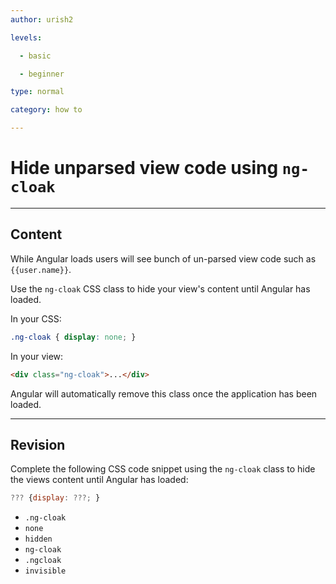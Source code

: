 ```yaml
---
author: urish2

levels:

  - basic

  - beginner

type: normal

category: how to

---
```

# Hide unparsed view code using `ng-cloak`

---
## Content

While Angular loads users will see bunch of un-parsed view code such as `{{user.name}}`.

Use the `ng-cloak` CSS class to hide your view's content until Angular has loaded.

In your CSS:
```css
.ng-cloak { display: none; }
```

In your view:
```html
<div class="ng-cloak">...</div>
```

Angular will automatically remove this class once the application has been loaded.

---
## Revision

Complete the following CSS code snippet using the `ng-cloak` class to hide the views content until Angular has loaded:

```javascript
??? {display: ???; }
```

* `.ng-cloak`
* `none`
* `hidden`
* `ng-cloak`
* `.ngcloak`
* `invisible`